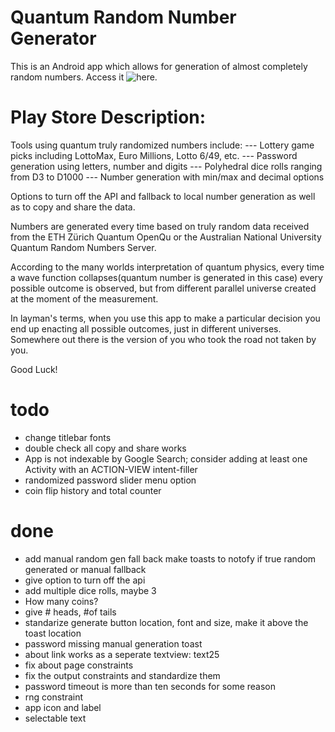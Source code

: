 # Quantum Random Number Generator
This is an Android app which allows for generation of almost completely random numbers. Access it ![here](https://play.google.com/store/apps/details?id=com.crimsonlabs.orlovcs.reaction).

# Play Store Description:
Tools using quantum truly randomized numbers include:
--- Lottery game picks including LottoMax, Euro Millions, Lotto 6/49, etc.
--- Password generation using letters, number and digits
--- Polyhedral dice rolls ranging from D3 to D1000
--- Number generation with min/max and decimal options

Options to turn off the API and fallback to local number generation as well as to copy and share the data.

Numbers are generated every time based on truly random data received from the ETH Zürich Quantum OpenQu or the Australian National University Quantum Random Numbers Server.

According to the many worlds interpretation of quantum physics, every time a wave function collapses(quantum number is generated in this case) every possible outcome is observed, but from different parallel universe created at the moment of the measurement.

In layman's terms, when you use this app to make a particular decision you end up enacting all possible outcomes, just in different universes. Somewhere out there is the version of you who took the road not taken by you.

Good Luck!


# todo
- change titlebar fonts
- double check all copy and share works
- App is not indexable by Google Search; consider adding at least one Activity with an ACTION-VIEW intent-filler
- randomized password slider menu option
- coin flip history and total counter

# done
- add manual random gen fall back make toasts to notofy if true random generated or manual fallback
- give option to turn off the api
- add multiple dice rolls, maybe 3
- How many coins?
- give # heads, #of tails
- standarize generate button location, font and size, make it above the toast location
- password missing manual generation toast
- about link works as a seperate textview: text25
- fix about page constraints
- fix the output constraints and standardize them
- password timeout is more than ten seconds for some reason
- rng constraint
- app icon and label
- selectable text
